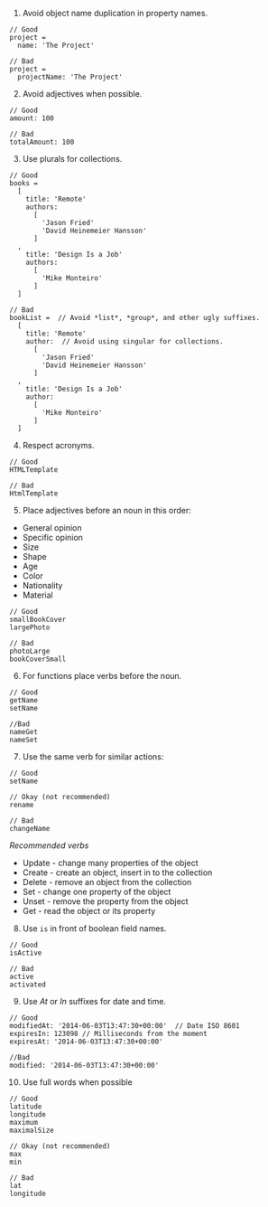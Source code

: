 1. Avoid object name duplication in property names.

```
// Good
project = 
  name: 'The Project'

// Bad
project = 
  projectName: 'The Project'
```

2. Avoid adjectives when possible.

```
// Good
amount: 100

// Bad
totalAmount: 100
```

3. Use plurals for collections.

```
// Good
books = 
  [
    title: 'Remote'
    authors: 
      [
        'Jason Fried'
        'David Heinemeier Hansson'
      ]
  ,
    title: 'Design Is a Job'
    authors:
      [
        'Mike Monteiro'
      ]
  ]

// Bad
bookList =  // Avoid *list*, *group*, and other ugly suffixes.
  [
    title: 'Remote'
    author:  // Avoid using singular for collections.
      [
        'Jason Fried'
        'David Heinemeier Hansson'
      ]
  ,
    title: 'Design Is a Job'
    author:
      [
        'Mike Monteiro'
      ]
  ]

```

4. Respect acronyms. 

```
// Good
HTMLTemplate

// Bad
HtmlTemplate
```

5. Place adjectives before an noun in this order:

- General opinion
- Specific opinion
- Size
- Shape
- Age
- Color
- Nationality
- Material

```
// Good
smallBookCover
largePhoto

// Bad
photoLarge
bookCoverSmall
```

6. For functions place verbs before the noun.

```
// Good
getName
setName

//Bad
nameGet
nameSet
```

7. Use the same verb for similar actions:

```
// Good
setName

// Okay (not recommended)
rename

// Bad
changeName
```

*Recommended verbs*

- Update - change many properties of the object
- Create - create an object, insert in to the collection
- Delete - remove an object from the collection
- Set - change one property of the object
- Unset - remove the property from the object
- Get - read the object or its property

8. Use `is` in front of boolean field names.

```
// Good
isActive

// Bad
active
activated
```

9. Use *At* or *In* suffixes for date and time.

```
// Good
modifiedAt: '2014-06-03T13:47:30+00:00'  // Date ISO 8601
expiresIn: 123098 // Milliseconds from the moment
expiresAt: '2014-06-03T13:47:30+00:00'

//Bad
modified: '2014-06-03T13:47:30+00:00'
```

10. Use full words when possible

```
// Good
latitude
longitude
maximum
maximalSize

// Okay (not recommended)
max
min

// Bad
lat
longitude
```